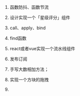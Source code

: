 1. 函数防抖、函数节流
2. 设计实现一个「星级评分」组件
3. call、apply、bind
4. find函数
5. react或者vue实现一个流水线组件
6. 发布订阅


7. 手写大数相加方法；
8. 实现一个方块的拖拽
9.  